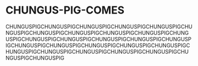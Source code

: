 # CHUNGUS-PIG-COMES
CHUNGUSPIGCHUNGUSPIGCHUNGUSPIGCHUNGUSPIGCHUNGUSPIGCHUNGUSPIGCHUNGUSPIGCHUNGUSPIGCHUNGUSPIGCHUNGUSPIGCHUNGUSPIGCHUNGUSPIGCHUNGUSPIGCHUNGUSPIGCHUNGUSPIGCHUNGUSPIGCHUNGUSPIGCHUNGUSPIGCHUNGUSPIGCHUNGUSPIGCHUNGUSPIGCHUNGUSPIGCHUNGUSPIGCHUNGUSPIGCHUNGUSPIGCHUNGUSPIGCHUNGUSPIGCHUNGUSPIG
